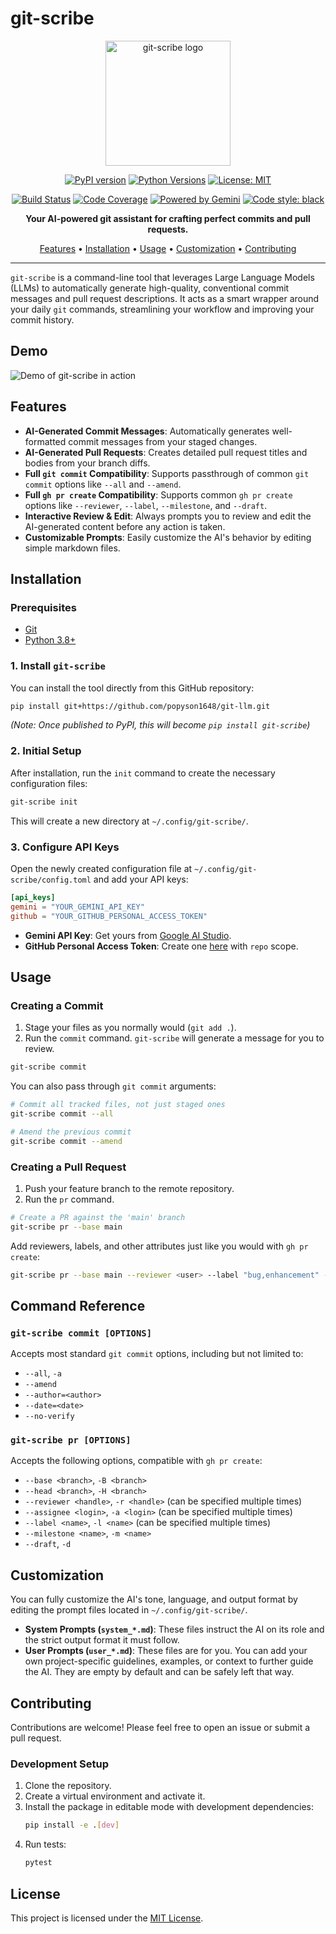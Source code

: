 # git-scribe

<p align="center">
  <img src="https://raw.githubusercontent.com/popyson1648/git-llm/main/logo.png" alt="git-scribe logo" width="200"/>
</p>

<p align="center">
  <a href="https://pypi.org/project/popyson-git-scribe/"><img alt="PyPI version" src="https://img.shields.io/pypi/v/popyson-git-scribe.svg"></a>
  <a href="https://pypi.org/project/popyson-git-scribe/"><img alt="Python Versions" src="https://img.shields.io/pypi/pyversions/popyson-git-scribe.svg"></a>
  <a href="https://opensource.org/licenses/MIT"><img alt="License: MIT" src="https://img.shields.io/badge/License-MIT-yellow.svg"></a>
</p>
<p align="center">
  <a href="https://github.com/popyson1648/git-scribe/actions/workflows/ci.yml"><img alt="Build Status" src="https://github.com/popyson1648/git-scribe/actions/workflows/ci.yml/badge.svg"></a>
  <a href="https://codecov.io/gh/popyson1648/git-scribe"><img alt="Code Coverage" src="https://codecov.io/gh/popyson1648/git-scribe/graph/badge.svg"></a>
  <a href="https://ai.google.dev/"><img alt="Powered by Gemini" src="https://img.shields.io/badge/Powered%20by-Gemini-blue?logo=google&logoColor=white"></a>
  <a href="https://github.com/psf/black"><img alt="Code style: black" src="https://img.shields.io/badge/code%20style-black-000000.svg"></a>
</p>

<p align="center">
  <strong>Your AI-powered git assistant for crafting perfect commits and pull requests.</strong>
</p>

<p align="center">
  <a href="#features">Features</a> •
  <a href="#installation">Installation</a> •
  <a href="#usage">Usage</a> •
  <a href="#customization">Customization</a> •
  <a href="#contributing">Contributing</a>
</p>

---

`git-scribe` is a command-line tool that leverages Large Language Models (LLMs) to automatically generate high-quality, conventional commit messages and pull request descriptions. It acts as a smart wrapper around your daily `git` commands, streamlining your workflow and improving your commit history.

## Demo

![Demo of git-scribe in action](assets/demo.gif)

## Features

- **AI-Generated Commit Messages**: Automatically generates well-formatted commit messages from your staged changes.
- **AI-Generated Pull Requests**: Creates detailed pull request titles and bodies from your branch diffs.
- **Full `git commit` Compatibility**: Supports passthrough of common `git commit` options like `--all` and `--amend`.
- **Full `gh pr create` Compatibility**: Supports common `gh pr create` options like `--reviewer`, `--label`, `--milestone`, and `--draft`.
- **Interactive Review & Edit**: Always prompts you to review and edit the AI-generated content before any action is taken.
- **Customizable Prompts**: Easily customize the AI's behavior by editing simple markdown files.

## Installation

### Prerequisites

- [Git](https://git-scm.com/)
- [Python 3.8+](https://www.python.org/)

### 1. Install `git-scribe`

You can install the tool directly from this GitHub repository:

```bash
pip install git+https://github.com/popyson1648/git-llm.git
```

*(Note: Once published to PyPI, this will become `pip install git-scribe`)*

### 2. Initial Setup

After installation, run the `init` command to create the necessary configuration files:

```bash
git-scribe init
```

This will create a new directory at `~/.config/git-scribe/`.

### 3. Configure API Keys

Open the newly created configuration file at `~/.config/git-scribe/config.toml` and add your API keys:

```toml
[api_keys]
gemini = "YOUR_GEMINI_API_KEY"
github = "YOUR_GITHUB_PERSONAL_ACCESS_TOKEN"
```

- **Gemini API Key**: Get yours from [Google AI Studio](https://aistudio.google.com/app/apikey).
- **GitHub Personal Access Token**: Create one [here](https://github.com/settings/tokens) with `repo` scope.

## Usage

### Creating a Commit

1.  Stage your files as you normally would (`git add .`).
2.  Run the `commit` command. `git-scribe` will generate a message for you to review.

```bash
git-scribe commit
```

You can also pass through `git commit` arguments:

```bash
# Commit all tracked files, not just staged ones
git-scribe commit --all

# Amend the previous commit
git-scribe commit --amend
```

### Creating a Pull Request

1.  Push your feature branch to the remote repository.
2.  Run the `pr` command.

```bash
# Create a PR against the 'main' branch
git-scribe pr --base main
```

Add reviewers, labels, and other attributes just like you would with `gh pr create`:

```bash
git-scribe pr --base main --reviewer <user> --label "bug,enhancement" --draft
```

## Command Reference

### `git-scribe commit [OPTIONS]`

Accepts most standard `git commit` options, including but not limited to:
- `--all`, `-a`
- `--amend`
- `--author=<author>`
- `--date=<date>`
- `--no-verify`

### `git-scribe pr [OPTIONS]`

Accepts the following options, compatible with `gh pr create`:
- `--base <branch>`, `-B <branch>`
- `--head <branch>`, `-H <branch>`
- `--reviewer <handle>`, `-r <handle>` (can be specified multiple times)
- `--assignee <login>`, `-a <login>` (can be specified multiple times)
- `--label <name>`, `-l <name>` (can be specified multiple times)
- `--milestone <name>`, `-m <name>`
- `--draft`, `-d`

## Customization

You can fully customize the AI's tone, language, and output format by editing the prompt files located in `~/.config/git-scribe/`.

- **System Prompts (`system_*.md`)**: These files instruct the AI on its role and the strict output format it must follow.
- **User Prompts (`user_*.md`)**: These files are for you. You can add your own project-specific guidelines, examples, or context to further guide the AI. They are empty by default and can be safely left that way.

## Contributing

Contributions are welcome! Please feel free to open an issue or submit a pull request.

### Development Setup

1.  Clone the repository.
2.  Create a virtual environment and activate it.
3.  Install the package in editable mode with development dependencies:
    ```bash
    pip install -e .[dev]
    ```
4.  Run tests:
    ```bash
    pytest
    ```

## License

This project is licensed under the [MIT License](LICENSE).
